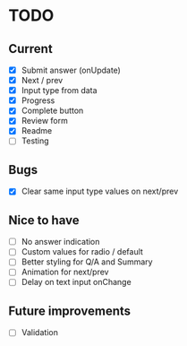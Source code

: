 # TODO

## Current

- [x] Submit answer (onUpdate)
- [x] Next / prev
- [x] Input type from data
- [x] Progress
- [x] Complete button
- [x] Review form
- [x] Readme
- [ ] Testing

## Bugs

- [x] Clear same input type values on next/prev

## Nice to have

- [ ] No answer indication
- [ ] Custom values for radio / default
- [ ] Better styling for Q/A and Summary
- [ ] Animation for next/prev
- [ ] Delay on text input onChange

## Future improvements

- [ ] Validation
